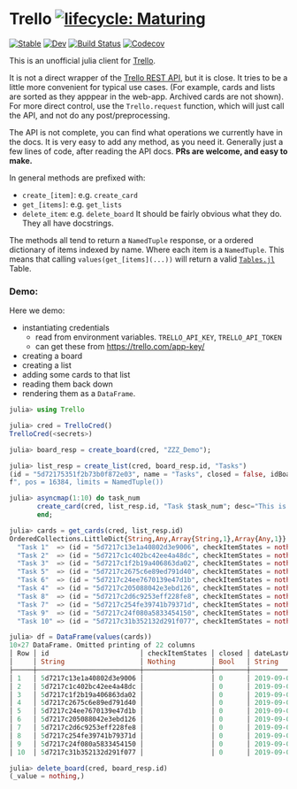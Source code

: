 # Trello  [![lifecycle: Maturing](https://img.shields.io/badge/lifecycle-maturing-blue.svg)](https://www.tidyverse.org/lifecycle/#maturing)

[![Stable](https://img.shields.io/badge/docs-stable-blue.svg)](https://oxinabox.github.io/Trello.jl/stable)
[![Dev](https://img.shields.io/badge/docs-dev-blue.svg)](https://oxinabox.github.io/Trello.jl/dev)
[![Build Status](https://travis-ci.com/oxinabox/Trello.jl.svg?branch=master)](https://travis-ci.com/oxinabox/Trello.jl)
[![Codecov](https://codecov.io/gh/oxinabox/Trello.jl/branch/master/graph/badge.svg)](https://codecov.io/gh/oxinabox/Trello.jl)


This is an unofficial julia client for [Trello](https://trello.com/).

It is not a direct wrapper of the [Trello REST API](https://developers.trello.com/reference/), but it is close.
It tries to be a little more convenient for typical use cases.
(For example, cards and lists are sorted as they apppear in the web-app. Archived cards are not shown).
For more direct control, use the `Trello.request` function, which will just call the API, and not do any post/preprocessing.

The API is not complete, you can find what operations we currently have in the docs.
It is very easy to add any method, as you need it.
Generally just a few lines of code, after reading the API docs.
**PRs are welcome, and easy to make.**

In general methods are prefixed with:
 - `create_[item]`: e.g. `create_card`
 - `get_[items]`: e.g. `get_lists`
 - `delete_item`: e.g. `delete_board`
It should be fairly obvious what they do. They all have docstrings.

The methods all tend to return a `NamedTuple` response,
or a ordered dictionary of items indexed by name.
Where each item is a `NamedTuple`.
This means that calling `values(get_[items](...))` will return a valid [`Tables.jl`](https://github.com/JuliaData/Tables.jl) Table.

### Demo:
Here we demo:

 - instantiating credentials 
     - read from environment variables. `TRELLO_API_KEY`, `TRELLO_API_TOKEN`
     - can get these from https://trello.com/app-key/
 - creating a board
 - creating a list
 - adding some cards to that list
 - reading them back down
 - rendering them as a `DataFrame`.

```julia
julia> using Trello

julia> cred = TrelloCred()
TrelloCred(<secrets>)

julia> board_resp = create_board(cred, "ZZZ_Demo");

julia> list_resp = create_list(cred, board_resp.id, "Tasks")
(id = "5d72175351f2b73b0f872e03", name = "Tasks", closed = false, idBoard = "5d721712fa52696736da60c
f", pos = 16384, limits = NamedTuple())

julia> asyncmap(1:10) do task_num
       create_card(cred, list_resp.id, "Task $task_num"; desc="This is a important task")
       end;

julia> cards = get_cards(cred, list_resp.id)
OrderedCollections.LittleDict{String,Any,Array{String,1},Array{Any,1}} with 10 entries:
  "Task 1"  => (id = "5d7217c13e1a40802d3e9006", checkItemStates = nothing, closed = false, dateLas…
  "Task 2"  => (id = "5d7217c1c402bc42ee4a48dc", checkItemStates = nothing, closed = false, dateLas…
  "Task 3"  => (id = "5d7217c1f2b19a406863da02", checkItemStates = nothing, closed = false, dateLas…
  "Task 5"  => (id = "5d7217c2675c6e89ed791d40", checkItemStates = nothing, closed = false, dateLas…
  "Task 6"  => (id = "5d7217c24ee7670139e47d1b", checkItemStates = nothing, closed = false, dateLas…
  "Task 4"  => (id = "5d7217c205088042e3ebd126", checkItemStates = nothing, closed = false, dateLas…
  "Task 8"  => (id = "5d7217c2d6c9253eff228fe8", checkItemStates = nothing, closed = false, dateLas…
  "Task 7"  => (id = "5d7217c254fe39741b79371d", checkItemStates = nothing, closed = false, dateLas…
  "Task 9"  => (id = "5d7217c24f080a5833454150", checkItemStates = nothing, closed = false, dateLas…
  "Task 10" => (id = "5d7217c31b352132d291f077", checkItemStates = nothing, closed = false, dateLas…

julia> df = DataFrame(values(cards))
10×27 DataFrame. Omitted printing of 22 columns
│ Row │ id                       │ checkItemStates │ closed │ dateLastActivity         │ desc                     │
│     │ String                   │ Nothing         │ Bool   │ String                   │ String                   │
├─────┼──────────────────────────┼─────────────────┼────────┼──────────────────────────┼──────────────────────────┤
│ 1   │ 5d7217c13e1a40802d3e9006 │                 │ 0      │ 2019-09-06T08:24:33.278Z │ This is a important task │
│ 2   │ 5d7217c1c402bc42ee4a48dc │                 │ 0      │ 2019-09-06T08:24:33.574Z │ This is a important task │
│ 3   │ 5d7217c1f2b19a406863da02 │                 │ 0      │ 2019-09-06T08:24:33.826Z │ This is a important task │
│ 4   │ 5d7217c2675c6e89ed791d40 │                 │ 0      │ 2019-09-06T08:24:34.044Z │ This is a important task │
│ 5   │ 5d7217c24ee7670139e47d1b │                 │ 0      │ 2019-09-06T08:24:34.284Z │ This is a important task │
│ 6   │ 5d7217c205088042e3ebd126 │                 │ 0      │ 2019-09-06T08:24:34.463Z │ This is a important task │
│ 7   │ 5d7217c2d6c9253eff228fe8 │                 │ 0      │ 2019-09-06T08:24:34.596Z │ This is a important task │
│ 8   │ 5d7217c254fe39741b79371d │                 │ 0      │ 2019-09-06T08:24:34.773Z │ This is a important task │
│ 9   │ 5d7217c24f080a5833454150 │                 │ 0      │ 2019-09-06T08:24:34.991Z │ This is a important task │
│ 10  │ 5d7217c31b352132d291f077 │                 │ 0      │ 2019-09-06T08:24:35.103Z │ This is a important task │

julia> delete_board(cred, board_resp.id)
(_value = nothing,)
```
